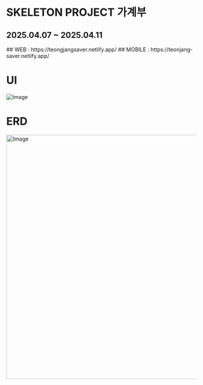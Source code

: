 # SKELETON PROJECT 가계부
<h2>2025.04.07 ~ 2025.04.11</h2>
## WEB : https://teongjangsaver.netlify.app/
## MOBILE : https://teonjang-saver.netlify.app/

# UI
![Image](https://github.com/user-attachments/assets/3106a8b7-c9fd-420e-9c99-accd6860966c)

# ERD
<img width="647" alt="Image" src="https://github.com/user-attachments/assets/3eb6b5e3-8ecf-4b59-a402-82c2d995efcb" />
